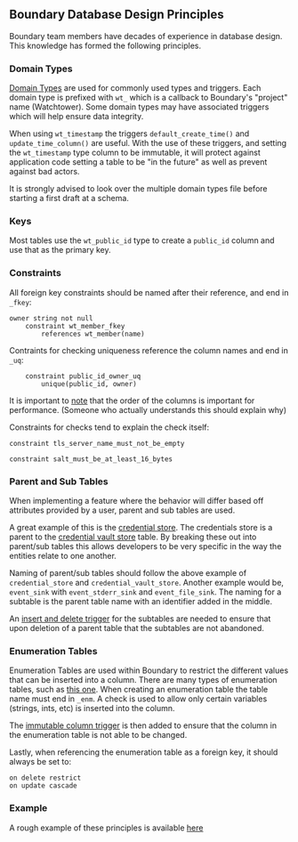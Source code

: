 ## Boundary Database Design Principles

Boundary team members have decades of experience in database design. This knowledge has formed the following principles.

### Domain Types 

[Domain Types](./0/01_domain_types.up.sql) are used for commonly used types and triggers. Each
domain type is prefixed with `wt_` which is a callback to Boundary's "project" name (Watchtower). 
Some domain types may have associated triggers which will help ensure data integrity. 

When using `wt_timestamp` the triggers `default_create_time()` and `update_time_column()` are useful. With the use of these triggers, and setting the `wt_timestamp` type column to be immutable, it will protect against application code setting a table to be "in the future" as well as prevent against bad actors. 

It is strongly advised to look over the multiple domain types file before starting a first draft at a schema.


### Keys

Most tables use the `wt_public_id` type to create a `public_id` column and use that as the primary key.


### Constraints

All foreign key constraints should be named after their reference, and end in `_fkey`:

```
owner string not null
    constraint wt_member_fkey
        references wt_member(name)
```

Contraints for checking uniqueness reference the column names and end in `_uq`:

```
    constraint public_id_owner_uq
        unique(public_id, owner)
```

It is important to [note](https://github.com/hashicorp/boundary/blob/248e1f36b5ed3ed24a0ec92e47a2de70fdb5b4ef/internal/db/schema/migrations/postgres/10/03_credential.up.sql#L13-L14) that the order of the columns is important for performance. (Someone who actually understands this should explain why)

Constraints for checks tend to explain the check itself:

```
constraint tls_server_name_must_not_be_empty

constraint salt_must_be_at_least_16_bytes
```

### Parent and Sub Tables

When implementing a feature where the behavior will differ based off attributes provided by 
a user, parent and sub tables are used.

A great example of this is the [credential store](https://github.com/hashicorp/boundary/blob/248e1f36b5ed3ed24a0ec92e47a2de70fdb5b4ef/internal/db/schema/migrations/postgres/10/03_credential.up.sql#L4). The credentials store is a parent to the [credential vault store](https://github.com/hashicorp/boundary/blob/248e1f36b5ed3ed24a0ec92e47a2de70fdb5b4ef/internal/db/schema/migrations/postgres/10/04_vault_credential.up.sql) table. 
By breaking these out into parent/sub tables this allows developers to be very specific in the way the entities relate to one another. 

Naming of parent/sub tables should follow the above example of `credential_store` and `credential_vault_store`. Another example would be, `event_sink` with `event_stderr_sink` and `event_file_sink`. The naming for a subtable is the parent table name with an identifier added in the middle.

An [insert and delete trigger](https://github.com/hashicorp/boundary/blob/main/internal/db/schema/migrations/postgres/9/02_oidc_managed_group.up.sql#L62-L74) for the subtables are needed to ensure that upon deletion of a parent table that the subtables are not abandoned.

 
 
### Enumeration Tables 

Enumeration Tables are used within Boundary to restrict the different values that can be inserted into a column. There are many types of enumeration tables, such as [this one](https://github.com/hashicorp/boundary/blob/main/internal/db/schema/migrations/postgres/10/04_vault_credential.up.sql#L122). When creating an enumeration table the table name must end in `_enm`. A check is used to allow only certain variables (strings, ints, etc) is inserted into the column. 

The [immutable column trigger](https://github.com/hashicorp/boundary/blob/main/internal/db/schema/migrations/postgres/0/01_domain_types.up.sql#L126) is then added to ensure that the column in the enumeration table is not able to be changed. 

Lastly, when referencing the enumeration table as a foreign key, it should always be set to:

```
on delete restrict
on update cascade
```


### Example
A rough example of these principles is available [here](./examples/design_principles_examples.sql)
